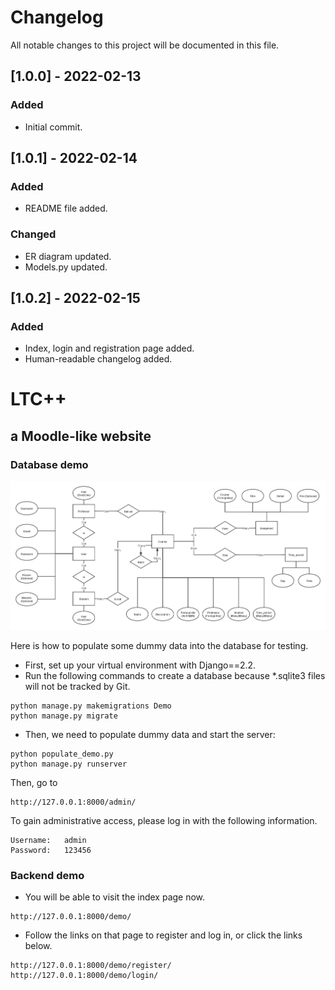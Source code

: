 # Changelog
All notable changes to this project will be documented in this file.

## [1.0.0] - 2022-02-13
### Added
* Initial commit.
## [1.0.1] - 2022-02-14
### Added
* README file added.
### Changed
* ER diagram updated.
* Models.py updated.
## [1.0.2] - 2022-02-15
### Added
* Index, login and registration page added.
* Human-readable changelog added.

# LTC++

## a Moodle-like website

### Database demo

![ER Diagram](https://github.com/XinyuGitHub/MoodlePlus/blob/master/ERD_Feb15.png)

Here is how to populate some dummy data into the database for testing.

* First, set up your virtual environment with Django==2.2.
* Run the following commands to create a database because \*.sqlite3 files will not be tracked by Git.

```
python manage.py makemigrations Demo
python manage.py migrate
```

* Then, we need to populate dummy data and start the server:

```
python populate_demo.py
python manage.py runserver
```

Then, go to

```
http://127.0.0.1:8000/admin/
```

To gain administrative access, please log in with the following information.

```
Username: 	admin
Password: 	123456
```

### Backend demo
* You will be able to visit the index page now.
```
http://127.0.0.1:8000/demo/
```
* Follow the links on that page to register and log in, or click the links below.
```
http://127.0.0.1:8000/demo/register/
http://127.0.0.1:8000/demo/login/
```
